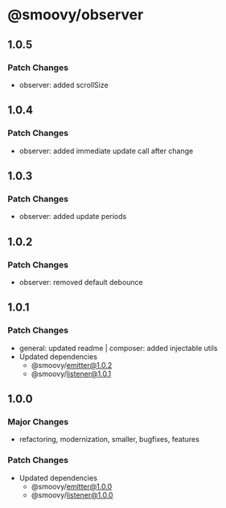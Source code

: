 # @smoovy/observer

## 1.0.5

### Patch Changes

- observer: added scrollSize

## 1.0.4

### Patch Changes

- observer: added immediate update call after change

## 1.0.3

### Patch Changes

- observer: added update periods

## 1.0.2

### Patch Changes

- observer: removed default debounce

## 1.0.1

### Patch Changes

- general: updated readme | composer: added injectable utils
- Updated dependencies
  - @smoovy/emitter@1.0.2
  - @smoovy/listener@1.0.1

## 1.0.0

### Major Changes

- refactoring, modernization, smaller, bugfixes, features

### Patch Changes

- Updated dependencies
  - @smoovy/emitter@1.0.0
  - @smoovy/listener@1.0.0
